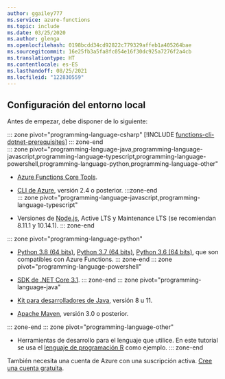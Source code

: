 ```yaml
---
author: ggailey777
ms.service: azure-functions
ms.topic: include
ms.date: 03/25/2020
ms.author: glenga
ms.openlocfilehash: 0198bcdd34cd92822c779329affeb1a405264bae
ms.sourcegitcommit: 16e25fb3a5fa8fc054e16f30dc925a7276f2a4cb
ms.translationtype: HT
ms.contentlocale: es-ES
ms.lasthandoff: 08/25/2021
ms.locfileid: "122830559"
---
```

## <a name="configure-your-local-environment"></a>Configuración del entorno local

Antes de empezar, debe disponer de lo siguiente:

::: zone pivot="programming-language-csharp"
[!INCLUDE [functions-cli-dotnet-prerequisites](functions-cli-dotnet-prerequisites.md)]
::: zone-end  
::: zone pivot="programming-language-java,programming-language-javascript,programming-language-typescript,programming-language-powershell,programming-language-python,programming-language-other" 
+ [Azure Functions Core Tools](../articles/azure-functions/functions-run-local.md#v2).

+ [CLI de Azure](/cli/azure/install-azure-cli), versión 2.4 o posterior. 
:::zone-end  
::: zone pivot="programming-language-javascript,programming-language-typescript"
+ Versiones de [Node.js](https://nodejs.org/), Active LTS y Maintenance LTS (se recomiendan 8.11.1 y 10.14.1).
::: zone-end

::: zone pivot="programming-language-python"
+ [Python 3.8 (64 bits)](https://www.python.org/downloads/release/python-382/), [Python 3.7 (64 bits)](https://www.python.org/downloads/release/python-375/), [Python 3.6 (64 bits)](https://www.python.org/downloads/release/python-368/), que son compatibles con Azure Functions. 
::: zone-end
::: zone pivot="programming-language-powershell"
+ [SDK de .NET Core 3.1](https://dotnet.microsoft.com/download).
::: zone-end
::: zone pivot="programming-language-java"  
+ [Kit para desarrolladores de Java](/azure/developer/java/fundamentals/java-jdk-long-term-support), versión 8 u 11. 

+ [Apache Maven](https://maven.apache.org), versión 3.0 o posterior.

::: zone-end
::: zone pivot="programming-language-other"
+ Herramientas de desarrollo para el lenguaje que utilice. En este tutorial se usa el [lenguaje de programación R](https://www.r-project.org/) como ejemplo.
::: zone-end

También necesita una cuenta de Azure con una suscripción activa. [Cree una cuenta gratuita](https://azure.microsoft.com/free/?ref=microsoft.com&utm_source=microsoft.com&utm_medium=docs&utm_campaign=visualstudio).